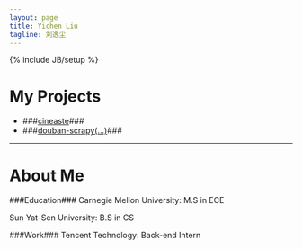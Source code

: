 ```yaml
---
layout: page
title: Yichen Liu
tagline: 刘逸尘
---
```

{% include JB/setup %}


# My Projects #

+ ###[cineaste](http://cineaste.sinaapp.com)###
+ ###[douban-scrapy(...)](http://sda)### 

---

# About Me #

###Education###
Carnegie Mellon University: M.S in ECE

Sun Yat-Sen University: B.S in CS

###Work###
Tencent Technology: Back-end Intern
